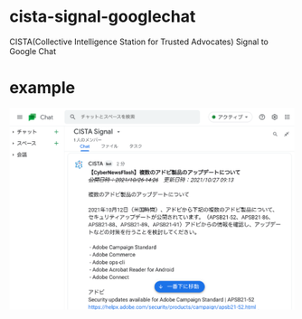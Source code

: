 # cista-signal-googlechat
CISTA(Collective Intelligence Station for Trusted Advocates) Signal to Google Chat

# example

![googlechat-example](googlechat-example.png)
